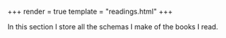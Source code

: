 +++
render = true
template = "readings.html"
+++

In this section I store all the schemas I make of the books I read.